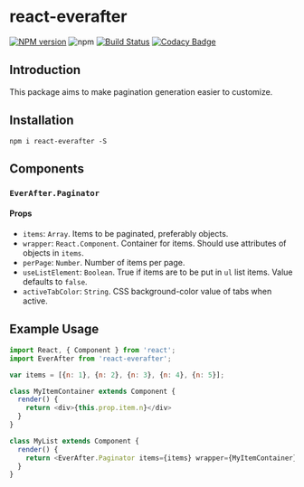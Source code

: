 # react-everafter

[![NPM version](https://img.shields.io/npm/v/react-everafter.svg?style=flat)](https://www.npmjs.com/package/react-everafter)
![npm](https://img.shields.io/npm/dt/react-everafter.svg)
[![Build Status](https://travis-ci.org/dchan3/react-everafter.svg?branch=master)](https://travis-ci.org/dchan3/everafter)
[![Codacy Badge](https://api.codacy.com/project/badge/Grade/453fef0486e84ef1b3d6e5ce57120446)](https://www.codacy.com/app/dchan3/react-everafter?utm_source=github.com&amp;utm_medium=referral&amp;utm_content=dchan3/react-everafter&amp;utm_campaign=Badge_Grade)

## Introduction
This package aims to make pagination generation easier to customize.

## Installation
`npm i react-everafter -S`

## Components
### `EverAfter.Paginator`
#### Props
-   `items`: `Array`. Items to be paginated, preferably objects.
-   `wrapper`: `React.Component`. Container for items. Should use attributes of objects in `items`.
-   `perPage`: `Number`. Number of items per page.
-   `useListElement`: `Boolean`. True if items are to be put in `ul` list items. Value defaults to `false`.
-   `activeTabColor`: `String`. CSS background-color value of tabs when active.

## Example Usage
```Javascript
import React, { Component } from 'react';
import EverAfter from 'react-everafter';

var items = [{n: 1}, {n: 2}, {n: 3}, {n: 4}, {n: 5}];

class MyItemContainer extends Component {
  render() {
    return <div>{this.prop.item.n}</div>
  }
}

class MyList extends Component {
  render() {
    return <EverAfter.Paginator items={items} wrapper={MyItemContainer} perPage={2} useListElement={true} />
  }
}
```

